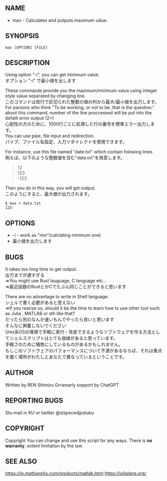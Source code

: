 ##  NAME

*   max - Calculates and putputs maximum value.  


##  SYNOPSIS

`max [OPTION] [FILE]`   

##  DESCRIPTION

Using option "-i", you can get minimum value.  
オプション "-i" で最小値を出します  

These commands provide you the maximum/minimum value using integer style value separated by changing line.  
このコマンドは改行で区切られた整数の値の列から最大/最小値を出力します。  
For parsons who think "To be working, or not to be, that is the question." about this command, number of the line proccessed will be put into the defailt error output (2>)  
心配性の方のために、1000行ごとに処理した行の番号を標準エラー出力します。  
You can use pipe, file input and redirection.  
パイプ、ファイル名指定、入力リダイレクトを使用できます。  

For instance, use this file named "date.txt" which contain folowing lines.  
例えば、以下のような整数値を含む"data.txt"を用意します。  

> 12  
> 123  
> -123  

Then you do in this way, you will get output.  
このようにすると、最大値が出力されます。  

`$ max < data.txt`  
`123`  

##  OPTIONS

*  -i - work as "min"(calclating minimum one)
*  最小値を出力します
##  BUGS
It takes too long time to get output.  
出力までが遅すぎる  
=>You might use Rust lauguage, C language etc...  
=>最近話題のRustとかCでたぶん同じことができると思います  

There are no advantage to write in Shell language.  
シェルで書く必要があると思えない  
=>If you rearize so, should it be the time to learn how to use other tool such as Julia , MATLAB or sth like that?  
だったら別のなんか速いもんでやったら良いと思います  
そんなに興奮しないでください  
Unix系OSの環境で手軽に実行・改変できるようなソフトウェアを作る方法としてシェルスクリプトはとても価値があると思っています。  
手軽さのために犠牲にしているものがあるかもしれません。  
もしこのソフトウェアのパフォーマンスについて不満があるならば、それは重点を置く場所がわたしとあなたで異なっているということです。  

##  AUTHOR

Written by REN Shimizu
Grramarly sopport by ChatGPT


##  REPORTING BUGS

Stu-mail in KU or twitter @stspecedjpstuku

##  COPYRIGHT

Copyright 
You can change and use this script for any ways.
There is **no warranty**, extent limitation by the law.

##  SEE ALSO

https://jp.mathworks.com/products/matlab.html
https://julialang.org/
